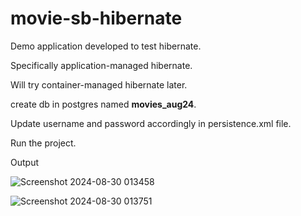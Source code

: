 # movie-sb-hibernate

Demo application developed to test hibernate.  

Specifically application-managed hibernate.  

Will try container-managed hibernate later.  

create db in postgres named **movies_aug24**.

Update username and password accordingly in persistence.xml file.  

Run the project.  

Output

![Screenshot 2024-08-30 013458](https://github.com/user-attachments/assets/7349a3eb-b236-4623-b945-ecc0fbbf4ad0)


![Screenshot 2024-08-30 013751](https://github.com/user-attachments/assets/cf7fc8d6-a286-4572-9806-8a7024c37441)

